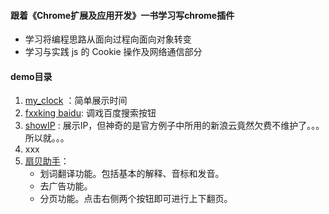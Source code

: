 #### 跟着《Chrome扩展及应用开发》一书学习写chrome插件

- 学习将编程思路从面向过程向面向对象转变
- 学习与实践 js 的 Cookie 操作及网络通信部分

#### demo目录
1. [my_clock](./my_clock) ：简单展示时间
2. [fxxking baidu](./fxxkbaidu): 调戏百度搜索按钮
3. [showIP](./showIP) : 展示IP，但神奇的是官方例子中所用的新浪云竟然欠费不维护了。。。所以就。。。
4. xxx
5. [扇贝助手](./ShanbeiAssistant)：
	- 划词翻译功能。包括基本的解释、音标和发音。
	- 去广告功能。
	- 分页功能。点击右侧两个按钮即可进行上下翻页。